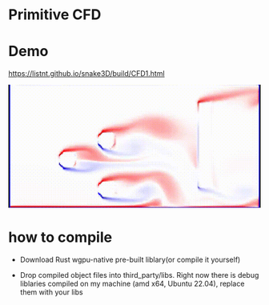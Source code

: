 # Primitive CFD

# Demo

https://listnt.github.io/snake3D/build/CFD1.html

![demo.gif](resources/demo.gif)

# how to compile
* Download Rust wgpu-native pre-built liblary(or compile it yourself)

* Drop compiled object files into third_party/libs. 
Right now there is debug liblaries compiled on my machine
(amd x64, Ubuntu 22.04), replace them with your libs
